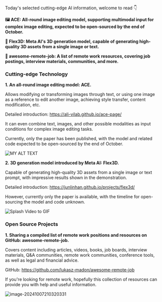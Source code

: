 Today's selected cutting-edge AI information, welcome to read 👇

**🖼️ ACE: All-round image editing model, supporting multimodal input for complex image editing, expected to be open-sourced by the end of October.**

**🎨 Flex3D: Meta AI's 3D generation model, capable of generating high-quality 3D assets from a single image or text.**

**💼 awesome-remote-job: A list of remote work resources, covering job postings, interview materials, communities, and more.**

### Cutting-edge Technology

**1. An all-round image editing model: ACE.**

Allows modifying or transforming images through text, or using one image as a reference to edit another image, achieving style transfer, content modification, etc.

Detailed introduction: https://ali-vilab.github.io/ace-page/

It can even combine text, images, and other possible modalities as input conditions for complex image editing tasks.

Currently, only the paper has been published, with the model and related code expected to be open-sourced by the end of October.

![MY ALT TEXT](https://ali-vilab.github.io/ace-page/static/images/tasks.png)

**2. 3D generation model introduced by Meta AI: Flex3D.**

Capable of generating high-quality 3D assets from a single image or text prompt, with impressive results shown in the demonstration.

Detailed introduction: https://junlinhan.github.io/projects/flex3d/

However, currently only the paper is available, with the timeline for open-sourcing the model and code unknown.

![Splash Video to GIF](https://cdn.jsdelivr.net/gh/freelander/oss@master/ai-daily/2024-10-07/Splash%20Video%20to%20GIF.gif)

### Open Source Projects

**1. Sharing a compiled list of remote work positions and resources on GitHub: awesome-remote-job.**

Covers content including articles, videos, books, job boards, interview materials, Q&A communities, remote work communities, conference tools, as well as legal and financial advice.

GitHub: https://github.com/lukasz-madon/awesome-remote-job

If you're looking for remote work, hopefully this collection of resources can provide you with help and useful information.

![image-20241007210320331](https://cdn.jsdelivr.net/gh/freelander/oss@master/ai-daily/2024-10-07/image-20241007210320331.png)

